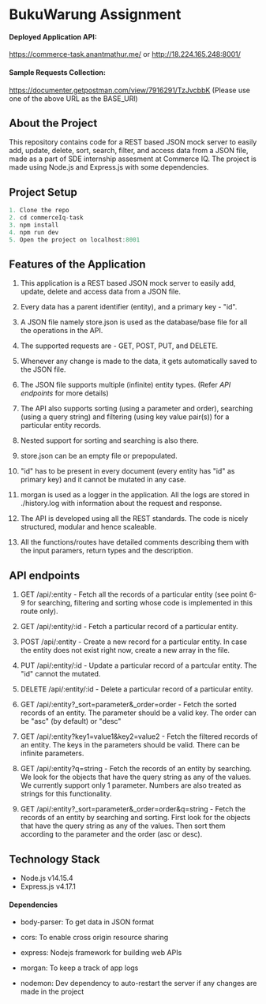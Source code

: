 # BukuWarung Assignment

#### Deployed Application API:

https://commerce-task.anantmathur.me/
or
http://18.224.165.248:8001/

#### Sample Requests Collection:

https://documenter.getpostman.com/view/7916291/TzJvcbbK
(Please use one of the above URL as the BASE_URl)

## About the Project

This repository contains code for a REST based JSON mock server to easily add, update, delete, sort, search, filter, and access data from a JSON file, made as a part of SDE internship assesment at Commerce IQ. The project is made using Node.js and Express.js with some dependencies.

## Project Setup

```javascript
1. Clone the repo
2. cd commerceIq-task
3. npm install
4. npm run dev
5. Open the project on localhost:8001
```

## Features of the Application

1. This application is a REST based JSON mock server to easily add, update, delete and access data from a JSON file.

2. Every data has a parent identifier (entity), and a primary key - "id".

3. A JSON file namely store.json is used as the database/base file for all the operations in the API.

4. The supported requests are - GET, POST, PUT, and DELETE.

5. Whenever any change is made to the data, it gets automatically saved to the JSON file.

6. The JSON file supports multiple (infinite) entity types. (Refer _API endpoints_ for more details)

7. The API also supports sorting (using a parameter and order), searching (using a query string) and filtering (using key value pair(s)) for a particular entity records.

8. Nested support for sorting and searching is also there.

9. store.json can be an empty file or prepopulated.

10. "id" has to be present in every document (every entity has "id" as primary key) and it cannot be mutated in any case.

11. morgan is used as a logger in the application. All the logs are stored in ./history.log with information about the request and response.

12. The API is developed using all the REST standards. The code is nicely structured, modular and hence scaleable.

13. All the functions/routes have detailed comments describing them with the input paramers, return types and the description.

## API endpoints

1. GET /api/:entity - Fetch all the records of a particular entity (see point 6-9 for searching, filtering and sorting whose code is implemented in this route only).

2. GET /api/:entity/:id - Fetch a particular record of a particular entity.

3. POST /api/:entity - Create a new record for a particular entity. In case the entity does not exist right now, create a new array in the file.

4. PUT /api/:entity/:id - Update a
   particular record of a partcular entity. The "id" cannot the mutated.

5. DELETE /api/:entity/:id - Delete a particular record of a particular entity.

6. GET /api/:entity?\_sort=parameter&\_order=order - Fetch the sorted records of an entity. The parameter should be a valid key. The order can be "asc" (by default) or "desc"

7. GET /api/:entity?key1=value1&key2=value2 - Fetch the filtered records of an entity. The keys in the parameters should be valid. There can be infinite parameters.

8. GET /api/:entity?q=string - Fetch the records of an entity by searching. We look for the objects that have the query string as any of the values. We currently support only 1 parameter. Numbers are also treated as strings for this functionality.

9. GET /api/:entity?\_sort=parameter&\_order=order&q=string - Fetch the records of an entity by searching and sorting. First look for the objects that have the query string as any of the values. Then sort them according to the parameter and the order (asc or desc).

## Technology Stack

- Node.js v14.15.4
- Express.js v4.17.1

#### Dependencies

- body-parser: To get data in JSON format

- cors: To enable cross origin resource sharing

- express: Nodejs framework for building web APIs

- morgan: To keep a track of app logs

- nodemon: Dev dependency to auto-restart the server if any changes are made in the project
